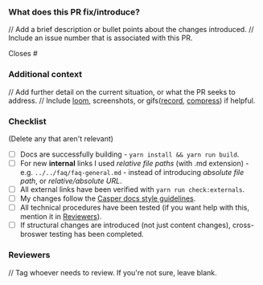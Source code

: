 ### What does this PR fix/introduce?
// Add a brief description or bullet points about the changes introduced. 
// Include an issue number that is associated with this PR.

Closes #<enter issue>

### Additional context
// Add further detail on the current situation, or what the PR seeks to address.
// Include [loom](https://www.loom.com/), screenshots, or gifs([record](https://giphy.com/apps/giphycapture), [compress](https://gifcompressor.com/)) if helpful.

### Checklist
(Delete any that aren't relevant)

- [ ] Docs are successfully building - `yarn install && yarn run build`.
- [ ] For new **internal** links I used *relative file paths* (with .md extension) - e.g. `../../faq/faq-general.md` - instead of introducing *absolute file path*, or *relative/absolute URL*.
- [ ] All external links have been verified with `yarn run check:externals`.
- [ ] My changes follow the [Casper docs style guidelines](https://docs.casper.network/workflow/contribute/).
- [ ] All technical procedures have been tested (if you want help with this, mention it in [Reviewers](#reviewers)).
- [ ] If structural changes are introduced (not just content changes), cross-broswer testing has been completed.

### Reviewers
// Tag whoever needs to review. If you're not sure, leave blank.
